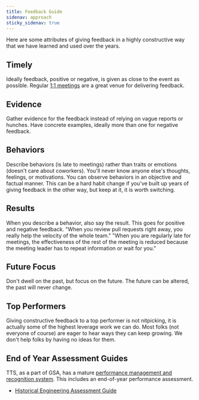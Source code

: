 ```yaml
---
title: Feedback Guide
sidenav: approach
sticky_sidenav: true
---
```

Here are some attributes of giving feedback in a highly constructive way that we have learned and used over the years.

## Timely
Ideally feedback, positive or negative, is given as close to the event as possible. Regular [1:1 meetings](https://handbook.18f.gov/one-on-ones/) are a great venue for delivering feedback.

## Evidence
Gather evidence for the feedback instead of relying on vague reports or hunches. Have concrete examples, ideally more than one for negative feedback.

## Behaviors
Describe behaviors (is late to meetings) rather than traits or emotions (doesn't care about coworkers). You'll never know anyone else's thoughts, feelings, or motivations. You can observe behaviors in an objective and factual manner. This can be a hard habit change if you've built up years of giving feedback in the other way, but keep at it, it is worth switching.

## Results
When you describe a behavior, also say the result. This goes for positive and negative feedback. "When you review pull requests right away, you really help the velocity of the whole team." "When you are regularly late for meetings, the effectiveness of the rest of the meeting is reduced because the meeting leader has to repeat information or wait for you."

## Future Focus
Don't dwell on the past, but focus on the future. The future can be altered, the past will never change.

## Top Performers
Giving constructive feedback to a top performer is not nitpicking, it is actually some of the highest leverage work we can do. Most folks (not everyone of course) are eager to hear ways they can keep growing. We don't help folks by having no ideas for them. 

## End of Year Assessment Guides

TTS, as a part of GSA, has a mature [performance management and recognition system](https://insite.gsa.gov/portal/content/500278). 
This includes an end-of-year performance assessment.

* [Historical Engineering Assessment Guide]({{site.baseurl}}/people/assessment)
